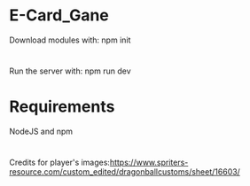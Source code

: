 # E-Card_Gane
Download modules with: npm init
#
Run the server with: npm run dev

# Requirements
NodeJS and npm

# 
Credits for player's images:https://www.spriters-resource.com/custom_edited/dragonballcustoms/sheet/16603/
